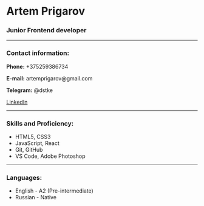 <h1>Artem Prigarov </h1>
<h3>Junior Frontend developer</h3>
<hr>
<h3>Contact information:</h3>
<p><b>Phone:</b> +375259386734</p>
<p><b>E-mail:</b> artemprigarov@gmail.com</p>
<p><b>Telegram:</b> @dstke</p>
<p><a href='https://www.linkedin.com/in/artem-prigarov-a54939160/'>LinkedIn</a></p>
<hr>
<h3>Skills and Proficiency:</h3>
<ul>
  <li>HTML5, CSS3</li>
  <li>JavaScript, React</li>
  <li>Git, GitHub</li>
  <li>VS Code, Adobe Photoshop</li>
</ul>
<hr>
<h3>Languages:</h3>
<ul>
  <li>English - A2 (Pre-intermediate) </li>
  <li>Russian - Native</li>
</ul>

